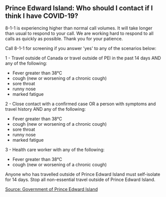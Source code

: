## Prince Edward Island: Who should I contact if I think I have COVID-19?

8-1-1 is experiencing higher than normal call volumes. It will take longer than usual to respond to your call. We are working hard to respond to all calls as quickly as possible. Thank you for your patience.

Call 8-1-1 for screening if you answer 'yes' to any of the scenarios below:

1 - Travel outside of Canada or travel outside of PEI in the past 14 days AND any of the following:

- Fever greater than 38°C
- cough (new or worsening of a chronic cough)
- sore throat
- runny nose
- marked fatigue

2 - Close contact with a confirmed case OR a person with symptoms and travel history AND any of the following:

- Fever greater than 38°C
- cough (new or worsening of a chronic cough)
- sore throat
- runny nose
- marked fatigue

3 - Health care worker with any of the following:

- Fever greater than 38°C
- cough (new or worsening of a chronic cough)

Anyone who has travelled outside of Prince Edward Island must self-isolate for 14 days. Stop all non-essential travel outside of Prince Edward Island.

[Source: Government of Prince Edward Island](https://www.princeedwardisland.ca/en/information/health-and-wellness/covid-19-when-should-i-call-811)
